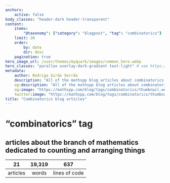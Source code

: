 ```yaml
---
anchors:
    active: false
body_classes: "header-dark header-transparent"
content:
    items:
        "@taxonomy": {"category": "blogpost", "tag": "combinatorics"}
    limit: 20
    order:
        by: date
        dir: desc
    pagination: true
hero_image_url: /user/themes/myquark/images/common_hero.webp
hero_classes: "parallax overlay-dark-gradient text-light" # see https://demo.getgrav.org/blog-skeleton/blog/hero-classes
metadata:
    author: Rodrigo Girão Serrão
    description: "All of the mathspp blog articles about combinatorics."
    og:description: "All of the mathspp blog articles about combinatorics."
    og:image: "https://mathspp.com/blog/tags/combinatorics/thumbnail.webp"
    twitter:image: "https://mathspp.com/blog/tags/combinatorics/thumbnail.webp"
title: "Combinatorics blog articles"
---
```


# “combinatorics” tag


## articles about the branch of mathematics dedicated to counting and arranging things



<table class="stats-table">
    <thead>
        <tr>
            <th style="text-align: center;">21</th>
            <th style="text-align: center;">19,319</th>
            <th style="text-align: center;">637</th>
        </tr>
    </thead>
    <tbody>
        <tr>
            <td style="text-align: center;">articles</td>
            <td style="text-align: center;">words</td>
            <td style="text-align: center;">lines of code</td>
        </tr>
    </tbody>
</table>